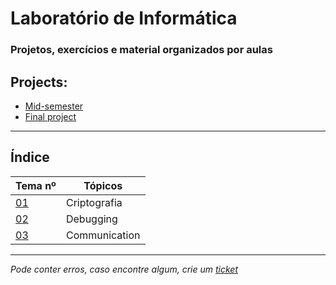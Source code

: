 # Laboratório de Informática
### Projetos, exercícios e material organizados por aulas

## Projects:
- [Mid-semester](https://github.com/TiagoRG/labi2023-ap-g6)
- [Final project](https://github.com/TiagoRG/labi2023-pf-g1)

---
## Índice
| Tema nº                                                                  | Tópicos                                |
|--------------------------------------------------------------------------|-----------------------|
| [01](https://github.com/TiagoRG/uaveiro-leci/tree/master/1ano/2semestre/labi/tema01) | Criptografia |
| [02](https://github.com/TiagoRG/uaveiro-leci/tree/master/1ano/2semestre/labi/tema02) | Debugging |
| [03](https://github.com/TiagoRG/uaveiro-leci/tree/master/1ano/2semestre/labi/tema03) | Communication |
---
*Pode conter erros, caso encontre algum, crie um* [*ticket*](https://github.com/TiagoRG/uaveiro-leci/issues/new)
